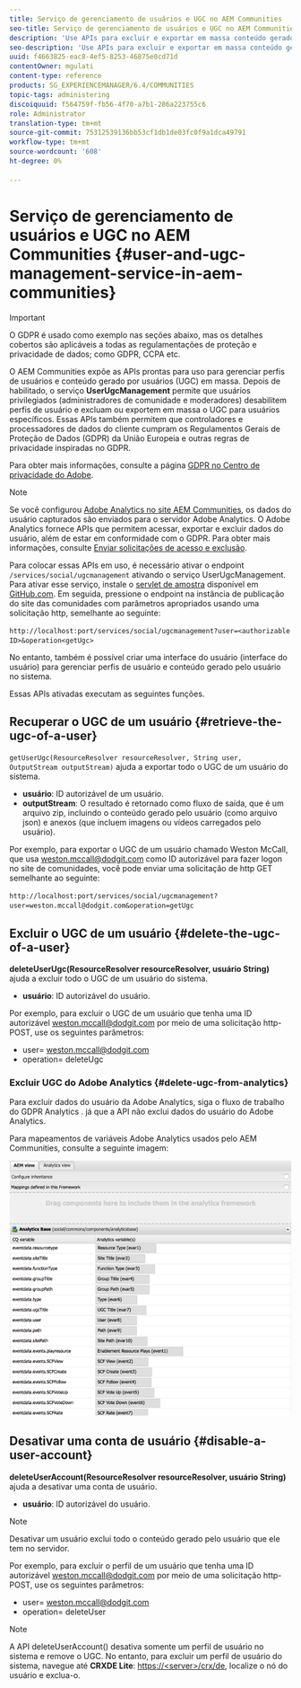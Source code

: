 ```yaml
---
title: Serviço de gerenciamento de usuários e UGC no AEM Communities
seo-title: Serviço de gerenciamento de usuários e UGC no AEM Communities
description: 'Use APIs para excluir e exportar em massa conteúdo gerado pelo usuário e desative a conta do usuário. '
seo-description: 'Use APIs para excluir e exportar em massa conteúdo gerado pelo usuário e desative a conta do usuário. '
uuid: f4663825-eac8-4ef5-8253-46875e0cd71d
contentOwner: mgulati
content-type: reference
products: SG_EXPERIENCEMANAGER/6.4/COMMUNITIES
topic-tags: administering
discoiquuid: f564759f-fb56-4f70-a7b1-286a223755c6
role: Administrator
translation-type: tm+mt
source-git-commit: 75312539136bb53cf1db1de03fc0f9a1dca49791
workflow-type: tm+mt
source-wordcount: '608'
ht-degree: 0%

---
```



# Serviço de gerenciamento de usuários e UGC no AEM Communities {#user-and-ugc-management-service-in-aem-communities}

>[!IMPORTANT]
>
>O GDPR é usado como exemplo nas seções abaixo, mas os detalhes cobertos são aplicáveis a todas as regulamentações de proteção e privacidade de dados; como GDPR, CCPA etc.

O AEM Communities expõe as APIs prontas para uso para gerenciar perfis de usuários e conteúdo gerado por usuários (UGC) em massa. Depois de habilitado, o serviço **UserUgcManagement** permite que usuários privilegiados (administradores de comunidade e moderadores) desabilitem perfis de usuário e excluam ou exportem em massa o UGC para usuários específicos. Essas APIs também permitem que controladores e processadores de dados do cliente cumpram os Regulamentos Gerais de Proteção de Dados (GDPR) da União Europeia e outras regras de privacidade inspiradas no GDPR.

Para obter mais informações, consulte a página [GDPR no Centro de privacidade do Adobe](https://www.adobe.com/privacy/general-data-protection-regulation.html).

>[!NOTE]
>
>Se você configurou [Adobe Analytics no site AEM Communities](analytics.md), os dados do usuário capturados são enviados para o servidor Adobe Analytics. O Adobe Analytics fornece APIs que permitem acessar, exportar e excluir dados do usuário, além de estar em conformidade com o GDPR. Para obter mais informações, consulte [Enviar solicitações de acesso e exclusão](https://docs.adobe.com/content/help/en/analytics/admin/data-governance/gdpr-submit-access-delete.html).

Para colocar essas APIs em uso, é necessário ativar o endpoint `/services/social/ugcmanagement` ativando o serviço UserUgcManagement. Para ativar esse serviço, instale o [servlet de amostra](https://github.com/Adobe-Marketing-Cloud/aem-communities-ugc-migration/tree/main/bundles/communities-ugc-management-servlet) disponível em [GitHub.com](https://github.com/Adobe-Marketing-Cloud/aem-communities-ugc-migration/tree/main/bundles/communities-ugc-management-servlet). Em seguida, pressione o endpoint na instância de publicação do site das comunidades com parâmetros apropriados usando uma solicitação http, semelhante ao seguinte:

`http://localhost:port/services/social/ugcmanagement?user=<authorizable ID>&operation<getUgc>`

No entanto, também é possível criar uma interface do usuário (interface do usuário) para gerenciar perfis de usuário e conteúdo gerado pelo usuário no sistema.

Essas APIs ativadas executam as seguintes funções.

## Recuperar o UGC de um usuário {#retrieve-the-ugc-of-a-user}

`getUserUgc(ResourceResolver resourceResolver, String user, OutputStream outputStream)` ajuda a exportar todo o UGC de um usuário do sistema.

* **usuário**: ID autorizável de um usuário.
* **outputStream**: O resultado é retornado como fluxo de saída, que é um arquivo zip, incluindo o conteúdo gerado pelo usuário (como arquivo json) e anexos (que incluem imagens ou vídeos carregados pelo usuário).

Por exemplo, para exportar o UGC de um usuário chamado Weston McCall, que usa weston.mccall@dodgit.com como ID autorizável para fazer logon no site de comunidades, você pode enviar uma solicitação de http GET semelhante ao seguinte:

`http://localhost:port/services/social/ugcmanagement?user=weston.mccall@dodgit.com&operation=getUgc`

## Excluir o UGC de um usuário {#delete-the-ugc-of-a-user}

**deleteUserUgc(ResourceResolver resourceResolver, usuário String)** ajuda a excluir todo o UGC de um usuário do sistema.

* **usuário**: ID autorizável do usuário.

Por exemplo, para excluir o UGC de um usuário que tenha uma ID autorizável weston.mccall@dodgit.com por meio de uma solicitação http-POST, use os seguintes parâmetros:

* user= weston.mccall@dodgit.com
* operation= deleteUgc

### Excluir UGC do Adobe Analytics {#delete-ugc-from-analytics}

Para excluir dados do usuário da Adobe Analytics, siga o fluxo de trabalho do GDPR Analytics . já que a API não exclui dados do usuário do Adobe Analytics.

Para mapeamentos de variáveis Adobe Analytics usados pelo AEM Communities, consulte a seguinte imagem:

![Mapeamento de variável de comunidades AEM para o Adobe Analytics](assets/Analytics-Communities-Mapping.png)

## Desativar uma conta de usuário {#disable-a-user-account}

**deleteUserAccount(ResourceResolver resourceResolver, usuário String)** ajuda a desativar uma conta de usuário.

* **usuário**: ID autorizável do usuário.

>[!NOTE]
>
>Desativar um usuário exclui todo o conteúdo gerado pelo usuário que ele tem no servidor.

Por exemplo, para excluir o perfil de um usuário que tenha uma ID autorizável weston.mccall@dodgit.com por meio de uma solicitação http-POST, use os seguintes parâmetros:

* user= weston.mccall@dodgit.com
* operation= deleteUser

>[!NOTE]
>
>A API deleteUserAccount() desativa somente um perfil de usuário no sistema e remove o UGC. No entanto, para excluir um perfil de usuário do sistema, navegue até **CRXDE Lite**: [https://&lt;server>/crx/de](http://localhost:4502/crx/de), localize o nó do usuário e exclua-o.
